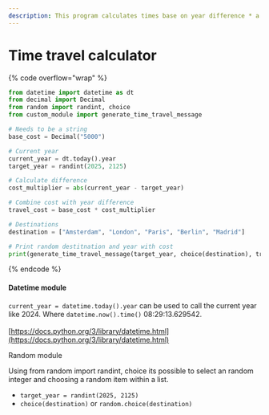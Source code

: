 ```yaml
---
description: This program calculates times base on year difference * a multiplier.
---
```


# Time travel calculator

{% code overflow="wrap" %}
```python
from datetime import datetime as dt
from decimal import Decimal
from random import randint, choice
from custom_module import generate_time_travel_message

# Needs to be a string
base_cost = Decimal("5000")

# Current year
current_year = dt.today().year
target_year = randint(2025, 2125)

# Calculate difference
cost_multiplier = abs(current_year - target_year)

# Combine cost with year difference
travel_cost = base_cost * cost_multiplier

# Destinations
destination = ["Amsterdam", "London", "Paris", "Berlin", "Madrid"]

# Print random destitnation and year with cost
print(generate_time_travel_message(target_year, choice(destination), travel_cost))
```
{% endcode %}

#### Datetime module

`current_year = datetime.today().year` can be used to call the current year like 2024. Where `datetime.now().time()` 08:29:13.629542.\
\
[https://docs.python.org/3/library/datetime.html](https://docs.python.org/3/library/datetime.html)

Random module

Using from random import randint, choice its possible to select an random integer and choosing a random item within a list.

* `target_year = randint(2025, 2125)`
* `choice(destination)` or `random.choice(destination)`
